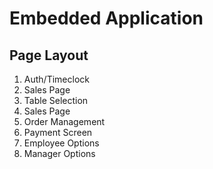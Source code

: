 # Embedded Application
## Page Layout
1. Auth/Timeclock
1. Sales Page
1. Table Selection
1. Sales Page
1. Order Management
1. Payment Screen
1. Employee Options
1. Manager Options